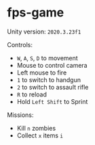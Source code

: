 # fps-game

Unity version: `2020.3.23f1`

Controls:

+ `W`, `A`, `S`, `D` to movement
+ Mouse to control camera
+ Left mouse to fire
+ `1` to switch to handgun
+ `2` to switch to assault rifle
+ `R` to reload
+ Hold `Left Shift` to Sprint

Missions:

+ Kill `n` zombies
+ Collect `x` items `i`